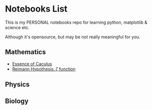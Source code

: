 

# Notebooks List

This is my PERSONAL notebooks repo for learning python, matplotlib & science etc.

Although it's opensource, but may be not really meaningful for you.


## Mathematics

- [Essence of Caculus](Mathematics/Essence%20of%20Caculus.ipynb)
- [Reimann Hypothesis: 𝜁 function](Mathematics/Reimann%20Hypothesis.ipynb)

## Physics



## Biology


